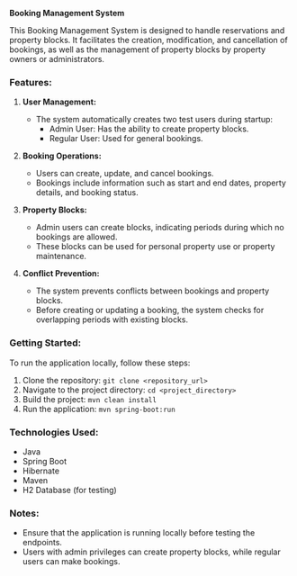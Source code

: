 **Booking Management System**

This Booking Management System is designed to handle reservations and property blocks. It facilitates the creation, modification, and cancellation of bookings, as well as the management of property blocks by property owners or administrators.

### Features:

1. **User Management:**
    - The system automatically creates two test users during startup:
        - Admin User: Has the ability to create property blocks.
        - Regular User: Used for general bookings.

2. **Booking Operations:**
    - Users can create, update, and cancel bookings.
    - Bookings include information such as start and end dates, property details, and booking status.

3. **Property Blocks:**
    - Admin users can create blocks, indicating periods during which no bookings are allowed.
    - These blocks can be used for personal property use or property maintenance.

4. **Conflict Prevention:**
    - The system prevents conflicts between bookings and property blocks.
    - Before creating or updating a booking, the system checks for overlapping periods with existing blocks.

### Getting Started:

To run the application locally, follow these steps:

1. Clone the repository: `git clone <repository_url>`
2. Navigate to the project directory: `cd <project_directory>`
3. Build the project: `mvn clean install`
4. Run the application: `mvn spring-boot:run`

### Technologies Used:

- Java
- Spring Boot
- Hibernate
- Maven
- H2 Database (for testing)

### Notes:

- Ensure that the application is running locally before testing the endpoints.
- Users with admin privileges can create property blocks, while regular users can make bookings.
